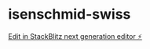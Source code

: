 # isenschmid-swiss

[Edit in StackBlitz next generation editor ⚡️](https://stackblitz.com/~/github.com/isenschmid/isenschmid-swiss)